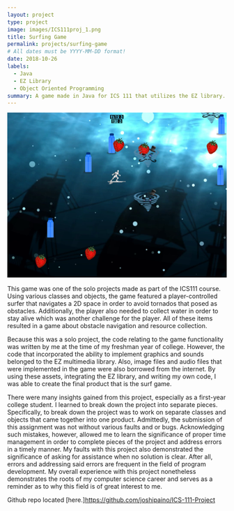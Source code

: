 ```yaml
---
layout: project
type: project
image: images/ICS111proj_1.png
title: Surfing Game
permalink: projects/surfing-game
# All dates must be YYYY-MM-DD format!
date: 2018-10-26
labels:
  - Java
  - EZ Library
  - Object Oriented Programming
summary: A game made in Java for ICS 111 that utilizes the EZ library.
---
```


<img class="ui medium right floated rounded image" src="../images/ICS111proj_icon.png">

This game was one of the solo projects made as part of the ICS111 course. Using various classes and objects, the game featured a player-controlled surfer that navigates a 2D space in order to avoid tornados that posed as obstacles.  Additionally, the player also needed to collect water in order to stay alive which was another challenge for the player.  All of these items resulted in a game about obstacle navigation and resource collection.

Because this was a solo project, the code relating to the game functionality was written by me at the time of my freshman year of college.  However, the code that incorporated the ability to implement graphics and sounds belonged to the EZ multimedia library.  Also, image files and audio files that were implemented in the game were also borrowed from the internet.  By using these assets, integrating the EZ library, and writing my own code, I was able to create the final product that is the surf game.   

There were many insights gained from this project, especially as a first-year college student.  I learned to break down the project into separate pieces.  Specifically, to break down the project was to work on separate classes and objects that came together into one product.  Admittedly, the submission of this assignment was not without various faults and or bugs.  Acknowledging such mistakes, however, allowed me to learn the significance of proper time management in order to complete pieces of the project and address errors in a timely manner.  My faults with this project also demonstrated the significance of asking for assistance when no solution is clear.  After all, errors and addressing said errors are frequent in the field of program development.  My overall experience with this project nonetheless demonstrates the roots of my computer science career and serves as a reminder as to why this field is of great interest to me.


Github repo located [here.]https://github.com/joshipaino/ICS-111-Project
